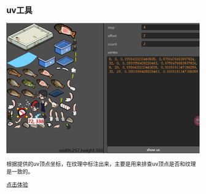## uv工具

![Alt text](doc/image.png)

根据提供的uv顶点坐标，在纹理中标注出来，主要是用来排查uv顶点是否和纹理是一致的。

[点击体验](http://tidys.gitee.io/uv-tools/web/main.html)